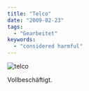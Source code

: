 ```yaml
---
title: "Telco"
date: "2009-02-23"
tags:
  - "Gearbeitet"
keywords:
  - "considered harmful"
---
```


![telco](/img/codecandies/telco.jpg)

Vollbeschäftigt.
